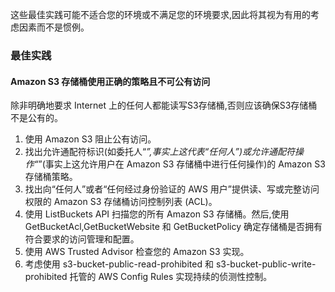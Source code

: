 

这些最佳实践可能不适合您的环境或不满足您的环境要求,因此将其视为有用的考虑因素而不是惯例。


### 最佳实践

#### Amazon S3 存储桶使用正确的策略且不可公有访问

除非明确地要求 Internet 上的任何人都能读写S3存储桶,否则应该确保S3存储桶不是公有的。

1. 使用 Amazon S3 阻止公有访问。
2. 找出允许通配符标识(如委托人“*”,事实上这代表“任何人”)或允许通配符操作“*”(事实上这允许用户在 Amazon S3 存储桶中进行任何操作)的 Amazon S3 存储桶策略。
3. 找出向“任何人”或者“任何经过身份验证的 AWS 用户”提供读、写或完整访问权限的 Amazon S3 存储桶访问控制列表 (ACL)。
4. 使用 ListBuckets API 扫描您的所有 Amazon S3 存储桶。然后,使用 GetBucketAcl,GetBucketWebsite 和 GetBucketPolicy 确定存储桶是否拥有符合要求的访问管理和配置。
5. 使用 AWS Trusted Advisor 检查您的 Amazon S3 实现。
6. 考虑使用 s3-bucket-public-read-prohibited 和 s3-bucket-public-write-prohibited 托管的 AWS Config Rules 实现持续的侦测性控制。

